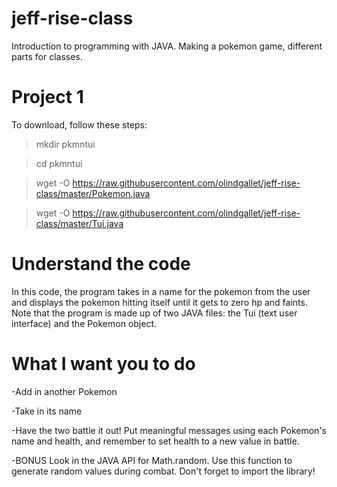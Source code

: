 # jeff-rise-class

Introduction to programming with JAVA.  Making a pokemon game, different parts for classes.

# Project 1

To download, follow these steps:

> mkdir pkmntui

> cd pkmntui

> wget -O https://raw.githubusercontent.com/olindgallet/jeff-rise-class/master/Pokemon.java

> wget -O https://raw.githubusercontent.com/olindgallet/jeff-rise-class/master/Tui.java

# Understand the code

In this code, the program takes in a name for the pokemon from the user and displays the pokemon hitting itself until it gets to zero hp and faints.  Note that the program is made up of two JAVA files: the Tui (text user interface) and the Pokemon object.

# What I want you to do

-Add in another Pokemon

-Take in its name

-Have the two battle it out!  Put meaningful messages using each Pokemon's name and health, and remember to set health to a new value in battle.

-BONUS Look in the JAVA API for Math.random.  Use this function to generate random values during combat.  Don't forget to import the library!
